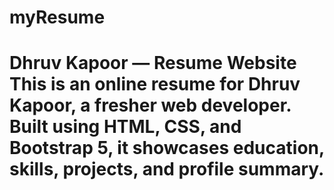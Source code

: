 # myResume
# Dhruv Kapoor — Resume Website  This is an online resume for Dhruv Kapoor, a fresher web developer.   Built using **HTML, CSS, and Bootstrap 5**, it showcases education, skills, projects, and profile summary.
